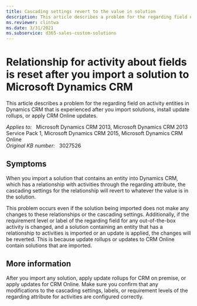```yaml
---
title: Cascading settings revert to the value in solution
description: This article describes a problem for the regarding field on activity entities in Dynamics CRM that is experienced after you import solutions, install update rollups, or apply CRM Online updates.
ms.reviewer: clintwa
ms.date: 3/31/2021
ms.subservice: d365-sales-custom-solutions
---
```

# Relationship for activity about fields is reset after you import a solution to Microsoft Dynamics CRM

This article describes a problem for the regarding field on activity entities in Dynamics CRM that is experienced after you import solutions, install update rollups, or apply CRM Online updates.

_Applies to:_ &nbsp; Microsoft Dynamics CRM 2013, Microsoft Dynamics CRM 2013 Service Pack 1, Microsoft Dynamics CRM 2015, Microsoft Dynamics CRM Online  
_Original KB number:_ &nbsp; 3027526  

## Symptoms

When you import a solution that contains an entity into Dynamics CRM, which has a relationship with activities through the regarding attribute, the cascading settings for the relationship will revert to whatever the value is in the solution.

This problem occurs even if the solution being imported does not make any changes to these relationships or the cascading settings. Additionally, if the requirement level or label of the regarding field for any out-of-the-box activity is changed, and a solution containing an entity that has a relationship to activities is imported or an update is applied, the changes will be reverted. This is because update rollups or updates to CRM Online contain solutions that are imported.

## More information

After you import any solution, apply update rollups for CRM on premise, or apply updates for CRM Online. Make sure you confirm that any modifications to the cascading settings, labels, or requirement levels of the regarding attribute for activities are configured correctly.
